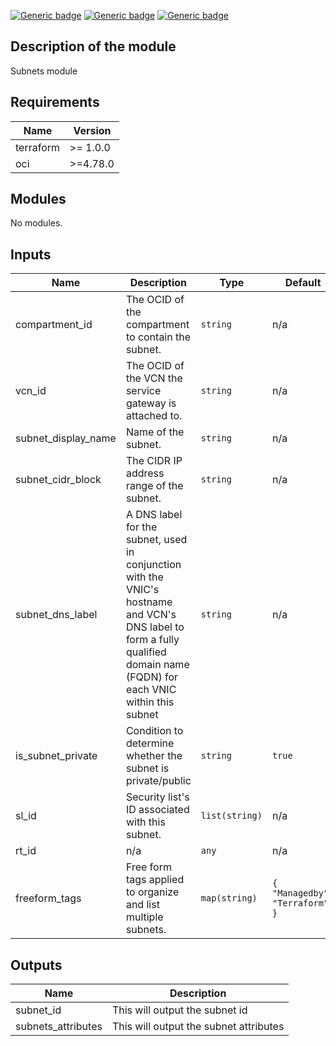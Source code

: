 <!-- BEGIN_TF_DOCS -->
[![Generic badge](https://img.shields.io/badge/isv_labs_ver-<COLOR>.svg)](https://shields.io/) [![Generic badge](https://img.shields.io/badge/terraform-<COLOR>.svg)](https://shields.io/) [![Generic badge](https://img.shields.io/badge/oci_provider-<COLOR>.svg)](https://shields.io/)

## Description of the module
Subnets module

## Requirements

| Name | Version |
|------|---------|
| terraform | >= 1.0.0 |
| oci | >=4.78.0 |

## Modules

No modules.

## Inputs

| Name | Description | Type | Default | Required |
|------|-------------|------|---------|:--------:|
| compartment\_id | The OCID of the compartment to contain the subnet. | `string` | n/a | yes |
| vcn\_id | The OCID of the VCN the service gateway is attached to. | `string` | n/a | yes |
| subnet\_display\_name | Name of the subnet. | `string` | n/a | yes |
| subnet\_cidr\_block | The CIDR IP address range of the subnet. | `string` | n/a | yes |
| subnet\_dns\_label | A DNS label for the subnet, used in conjunction with the VNIC's hostname and VCN's DNS label to form a fully qualified domain name (FQDN) for each VNIC within this subnet | `string` | n/a | yes |
| is\_subnet\_private | Condition to determine whether the subnet is private/public | `string` | `true` | no |
| sl\_id | Security list's ID associated with this subnet. | `list(string)` | n/a | yes |
| rt\_id | n/a | `any` | n/a | yes |
| freeform\_tags | Free form tags applied to organize and list multiple subnets. | `map(string)` | ```{ "Managedby": "Terraform" }``` | no |

## Outputs

| Name | Description |
|------|-------------|
| subnet\_id | This will output the subnet id |
| subnets\_attributes | This will output the subnet attributes |
<!-- END_TF_DOCS -->
